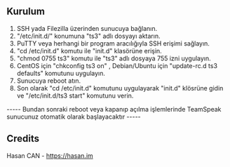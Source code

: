 ## Kurulum

1. SSH yada Filezilla üzerinden sunucuya bağlanın.
2. "/etc/init.d/" konumuna "ts3" adlı dosyayı aktarın.
3. PuTTY veya herhangi bir program aracılığıyla SSH erişimi sağlayın.
4. "cd /etc/init.d" komutu ile "init.d" klasörüne erişin.
5. "chmod 0755 ts3" komutu ile "ts3" adlı dosyaya 755 izni uygulayın.
6. CentOS için "chkconfig ts3 on" , Debian/Ubuntu için "update-rc.d ts3 defaults" komutunu uygulayın.
7. Sunucuya reboot atın.
8. Son olarak "cd /etc/init.d" komutunu uygulayarak "init.d" klösrüne gidin ve "/etc/init.d/ts3 start" komutunu verin.

----- Bundan sonraki reboot veya kapanıp açılma işlemlerinde TeamSpeak sunucunuz otomatik olarak başlayacaktır -----

## Credits

Hasan CAN - https://hasan.im
